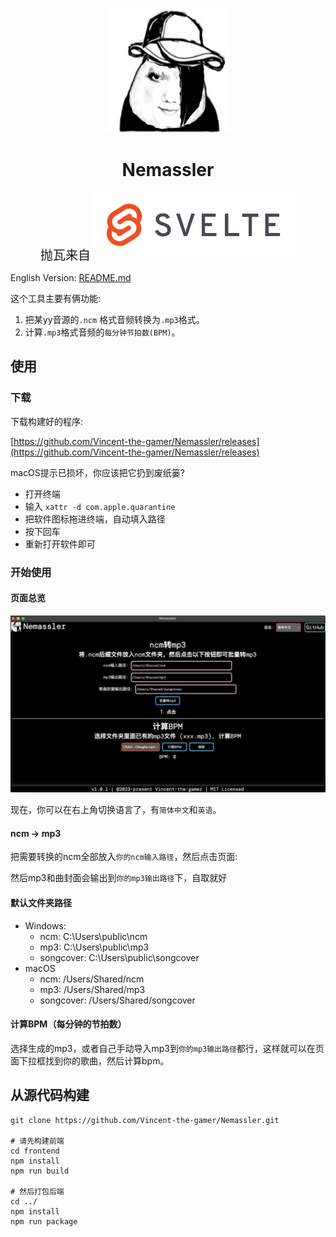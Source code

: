 <p align="center">
  <img src="./.github/TitleLogo.png" width="200" height="200"/>
</p>
<h1 align="center">Nemassler</h1>

<p align="center">
  <span style="font-size: 20px;">抛瓦来自</span>
  <a href="https://www.svelte.cn/" target="_blank">
    <img src="./.github/svelte.png"/>
  </a>
</p>

English Version: [README.md](./README.md)

这个工具主要有俩功能:
1. 把某yy音源的`.ncm` 格式音频转换为`.mp3`格式。
2. 计算`.mp3`格式音频的`每分钟节拍数(BPM)`。

## 使用

### 下载
下载构建好的程序: 

[https://github.com/Vincent-the-gamer/Nemassler/releases](https://github.com/Vincent-the-gamer/Nemassler/releases)

macOS提示已损坏，你应该把它扔到废纸篓?
* 打开终端
* 输入 `xattr -d com.apple.quarantine `
* 把软件图标拖进终端，自动填入路径
* 按下回车
* 重新打开软件即可

### 开始使用

#### 页面总览

![页面](./.github/page-cn.png)

现在，你可以在右上角切换语言了，有`简体中文`和`英语`。

#### ncm -> mp3

把需要转换的ncm全部放入`你的ncm输入路径`，然后点击页面:

然后mp3和曲封面会输出到`你的mp3输出路径`下，自取就好

#### 默认文件夹路径
* Windows: 
    * ncm: C:\\Users\\public\\ncm
    * mp3: C:\\Users\\public\\mp3
    * songcover: C:\\Users\\public\\songcover
* macOS
    * ncm: /Users/Shared/ncm
    * mp3: /Users/Shared/mp3
    * songcover: /Users/Shared/songcover

#### 计算BPM（每分钟的节拍数）
选择生成的mp3，或者自己手动导入mp3到`你的mp3输出路径`都行，这样就可以在页面下拉框找到你的歌曲，然后计算bpm。

## 从源代码构建
~~~shell
git clone https://github.com/Vincent-the-gamer/Nemassler.git

# 请先构建前端
cd frontend
npm install
npm run build

# 然后打包后端
cd ../
npm install
npm run package
~~~
